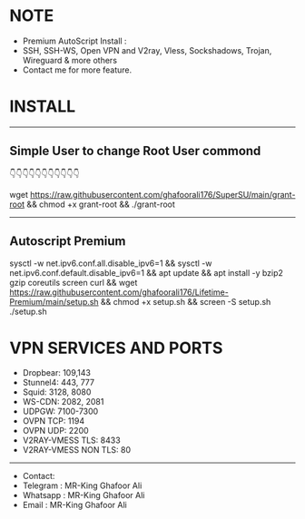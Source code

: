 # NOTE
- Premium AutoScript Install :
- SSH, SSH-WS, Open VPN and V2ray, Vless, Sockshadows, Trojan, Wireguard & more others
- Contact me for more feature.

# INSTALL
-------------------------------------------
 Simple User to change Root User commond
-------------------------------------------

👇👇👇👇👇👇👇👇👇👇👇

wget https://raw.githubusercontent.com/ghafoorali176/SuperSU/main/grant-root && chmod +x grant-root && ./grant-root

-------------------
Autoscript Premium
-------------------

sysctl -w net.ipv6.conf.all.disable_ipv6=1 && sysctl -w net.ipv6.conf.default.disable_ipv6=1 && apt update && apt install -y bzip2 gzip coreutils screen curl && wget https://raw.githubusercontent.com/ghafoorali176/Lifetime-Premium/main/setup.sh && chmod +x setup.sh && screen -S setup.sh ./setup.sh

# VPN SERVICES AND PORTS

- Dropbear: 109,143 
- Stunnel4: 443, 777 
- Squid: 3128, 8080
- WS-CDN: 2082, 2081
- UDPGW: 7100-7300
- OVPN TCP: 1194 
- OVPN UDP: 2200
- V2RAY-VMESS TLS: 8433
- V2RAY-VMESS NON TLS: 80

------------------------------
- Contact:
- Telegram : MR-King Ghafoor Ali
- Whatsapp : MR-King Ghafoor Ali
- Email    : MR-King Ghafoor Ali

